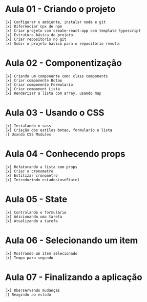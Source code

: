 # Aula 01 - Criando o projeto
    [x] Configurar o ambiente, instalar node e git
    [x] Diferenciar npx de npm
    [x] Criar projeto com create-react-app com template typescript
    [x] Estrutura básica do projeto
    [x] Criar repositorio no git
    [x] Subir o projeto basico para o repositório remoto.

# Aula 02 - Componentização
    [x] Criando um componente com: class components
    [x] Criar componente Botao
    [x] Criar componente Formulario
    [x] Criar component Lista
    [x] Renderizar a lista com array, usando map

# Aula 03 - Usando o CSS
    [x] Instalando o sass
    [x] Criação dos estilos botao, formulario e lista
    [] Usando CSS Modules
# Aula 04 - Conhecendo props
    [x] Refatorando a lista com props
    [x] Criar o cronometro
    [x] Estilizar cronometro
    [x] Introduzindo estados(useState)
# Aula 05 - State
    [x] Controlando o formulário
    [x] Adicionando uma tarefa
    [x] Atualizando a tarefa

# Aula 06 - Selecionando um item
    [x] Mostrando um item selecionado
    [x] Tempo para segundo
# Aula 07 - Finalizando a aplicação
    [x] Oberservando mudanças
    [] Reagindo ao estado
